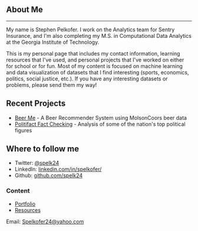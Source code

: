 ## About Me
<hr>
My name is Stephen Pelkofer. I work on the Analytics team for Sentry Insurance, and I'm also completing my M.S. in Computational Data Analytics at the Georgia Institute of Technology.

This is my personal page that includes my contact information, learning resources that I've used, and personal projects that I've worked on either for school or for fun. Most of my content is focused on machine learning and data visualization of datasets that I find interesting (sports, economics, politics, social justice, etc.). If you have any interesting datasets or problems, please send them my way!

## Recent Projects

- [Beer Me](https://spelkofer.shinyapps.io/BeerMe/) - A Beer Recommender System using MolsonCoors beer data
- <a href="/posts/PolitifactAnalysis">Politifact Fact Checking</a> - Analysis of some of the nation's top political figures

## Where to follow me

- Twitter: [@spelk24](https://twitter.com/Spelk24)
- LinkedIn: [linkedin.com/in/spelkofer/](https://www.linkedin.com/in/spelkofer/)
- Github: [github.com/spelk24](https://github.com/spelk24)

### Content

- [Portfolio](https://spelk24.github.io/Portfolio)
- [Resources](https://spelk24.github.io/Resources)

Email: Spelkofer24@yahoo.com